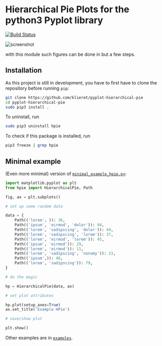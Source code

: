 # Hierarchical Pie Plots for the python3 Pyplot library

[![Build Status](https://travis-ci.org/klieret/pyplot-hierarchical-pie.svg?branch=master)](https://travis-ci.org/klieret/pyplot-hierarchical-pie)

![screenshot](https://cloud.githubusercontent.com/assets/13602468/20237536/68419834-a8d5-11e6-9e43-bc33a645c411.png)

with this module such figures can be done in but a few steps.

## Installation

As this project is still in development, you have to first have to clone the repository before running ```pip```:

```sh
git clone https://github.com/klieret/pyplot-hierarchical-pie
cd pyplot-hierarchical-pie
sudo pip3 install .
```

To uninstall, run

```sh
sudo pip3 uninstall hpie
```

To check if this package is installed, run

```sh
pip3 freeze | grep hpie
```


## Minimal example

(Even more minimal) version of [```minimal_example_hpie.py```](https://github.com/klieret/pyplot-hierarchical-pie/blob/master/examples/minimal_example_hpie.py):

```python
import matplotlib.pyplot as plt
from hpie import HierarchicalPie, Path

fig, ax = plt.subplots()

# set up some random data

data = {
    Path(('lorem', )): 36,
    Path(('ipsum', 'eirmod', 'dolor')): 94,
    Path(('lorem', 'sadipscing', 'dolor')): 44,
    Path(('lorem', 'sadipscing', 'lorem')): 37,
    Path(('lorem', 'eirmod', 'lorem')): 45,
    Path(('ipsum', 'eirmod')): 29,
    Path(('lorem', 'eirmod')): 11,
    Path(('lorem', 'sadipscing', 'nonumy')): 23,
    Path(('ipsum',)): 40,
    Path(('lorem', 'sadipscing')): 79,
}

# do the magic

hp = HierarchicalPie(data, ax)

# set plot attributes

hp.plot(setup_axes=True)
ax.set_title('Example HPie')

# save/show plot

plt.show()

```

Other examples are in [```examples```](https://github.com/klieret/pyplot-hierarchical-pie/blob/master/examples/minimal_example_hpie.py/).  
